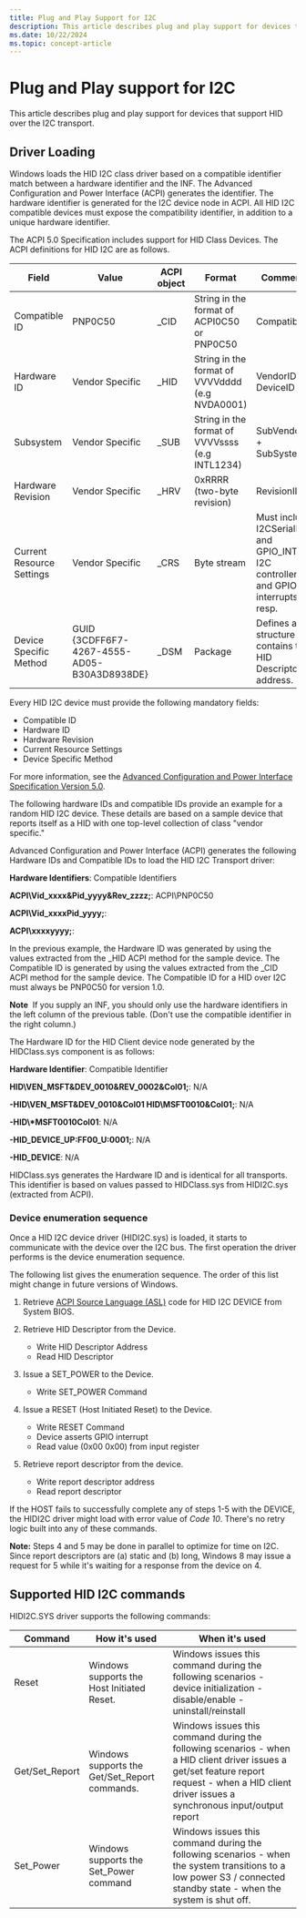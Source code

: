 ```yaml
---
title: Plug and Play Support for I2C
description: This article describes plug and play support for devices that support HID over the I2C.
ms.date: 10/22/2024
ms.topic: concept-article
---
```


# Plug and Play support for I2C

This article describes plug and play support for devices that support HID over the I2C transport.

## Driver Loading

Windows loads the HID I2C class driver based on a compatible identifier match between a hardware identifier and the INF. The Advanced Configuration and Power Interface (ACPI) generates the identifier. The hardware identifier is generated for the I2C device node in ACPI. All HID I2C compatible devices must expose the compatibility identifier, in addition to a unique hardware identifier.

The ACPI 5.0 Specification includes support for HID Class Devices. The ACPI definitions for HID I2C are as follows.

| Field | Value | ACPI object | Format | Comments |
|--- | --- | ---- | ---- | ---- |
| Compatible ID | PNP0C50 | \_CID | String in the format of ACPI0C50 or PNP0C50 |CompatibleID |
| Hardware ID | Vendor Specific | \_HID | String in the format of VVVVdddd (e.g NVDA0001) | VendorID + DeviceID |
| Subsystem | Vendor Specific | \_SUB | String in the format of VVVVssss (e.g INTL1234) | SubVendorID + SubSystemID |
| Hardware Revision | Vendor Specific | \_HRV | 0xRRRR (two-byte revision) | RevisionID |
| Current Resource Settings | Vendor Specific | \_CRS | Byte stream | Must include I2CSerialBus and GPIO_INT for I2C controller and GPIO interrupts resp. |
| Device Specific Method | GUID {3CDFF6F7-4267-4555-AD05-B30A3D8938DE} | \_DSM | Package | Defines a structure that contains the HID Descriptor address. |

 Every HID I2C device must provide the following mandatory fields:

- Compatible ID
- Hardware ID
- Hardware Revision
- Current Resource Settings
- Device Specific Method

For more information, see the [Advanced Configuration and Power Interface Specification Version 5.0](https://uefi.org/acpi/specs).

The following hardware IDs and compatible IDs provide an example for a random HID I2C device. These details are based on a sample device that reports itself as a HID with one top-level collection of class "vendor specific."

Advanced Configuration and Power Interface (ACPI) generates the following Hardware IDs and Compatible IDs to load the HID I2C Transport driver:

**Hardware Identifiers**: Compatible Identifiers

**ACPI\\Vid_xxxx&Pid_yyyy&Rev_zzzz;**: ACPI\\PNP0C50

**ACPI\\Vid_xxxxPid_yyyy;**:

**ACPI\\xxxxyyyy;**:

In the previous example, the Hardware ID was generated by using the values extracted from the \_HID ACPI method for the sample device. The Compatible ID is generated by using the values extracted from the \_CID ACPI method for the sample device. The Compatible ID for a HID over I2C must always be PNP0C50 for version 1.0.

**Note**  If you supply an INF, you should only use the hardware identifiers in the left column of the previous table. (Don't use the compatible identifier in the right column.)

The Hardware ID for the HID Client device node generated by the HIDClass.sys component is as follows:

**Hardware Identifier**: Compatible Identifier

**HID\\VEN_MSFT&DEV_0010&REV_0002&Col01;**: N/A

**-HID\\VEN_MSFT&DEV_0010&Col01 HID\\MSFT0010&Col01;**: N/A

**-HID\\\*MSFT0010Col01**: N/A

**-HID_DEVICE_UP:FF00_U:0001;**: N/A

**-HID_DEVICE**: N/A

HIDClass.sys generates the Hardware ID and is identical for all transports. This identifier is based on values passed to HIDClass.sys from HIDI2C.sys (extracted from ACPI).

### Device enumeration sequence

Once a HID I2C device driver (HIDI2C.sys) is loaded, it starts to communicate with the device over the I2C bus. The first operation the driver performs is the device enumeration sequence.

The following list gives the enumeration sequence. The order of this list might change in future versions of Windows.

1. Retrieve [ACPI Source Language (ASL)](https://uefi.org/htmlspecs/ACPI_Spec_6_4_html/19_ASL_Reference/ACPI_Source_Language_Reference.html?highlight=acpi%20source%20language)  code for HID I2C DEVICE from System BIOS.

2. Retrieve HID Descriptor from the Device.
    - Write HID Descriptor Address
    - Read HID Descriptor

3. Issue a SET_POWER to the Device.
    - Write SET_POWER Command

4. Issue a RESET (Host Initiated Reset) to the Device.
    - Write RESET Command
    - Device asserts GPIO interrupt
    - Read value (0x00 0x00) from input register

5. Retrieve report descriptor from the device.
    - Write report descriptor address
    - Read report descriptor

If the HOST fails to successfully complete any of steps 1-5 with the DEVICE, the HIDI2C driver might load with error value of *Code 10*. There's no retry logic built into any of these commands.

**Note:** Steps 4 and 5 may be done in parallel to optimize for time on I2C. Since report descriptors are (a) static and (b) long, Windows 8 may issue a request for 5 while it's waiting for a response from the device on 4.

## Supported HID I2C commands

HIDI2C.SYS driver supports the following commands:

| Command | How it's used | When it's used |
| --- | ---- | --- |
| Reset | Windows supports the Host Initiated Reset. | Windows issues this command during the following scenarios - device initialization - disable/enable - uninstall/reinstall |
| Get/Set_Report | Windows supports the Get/Set_Report commands. | Windows issues this command during the following scenarios - when a HID client driver issues a get/set feature report request - when a HID client driver issues a synchronous input/output report |
| Set_Power | Windows supports the Set_Power command | Windows issues this command during the following scenarios - when the system transitions to a low power S3 / connected standby state - when the system is shut off. |
